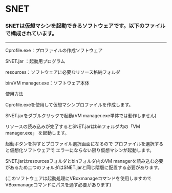 # SNET 

### SNETは仮想マシンを起動できるソフトウェアです。以下のファイルで構成されています。
------
Cprofile.exe：プロファイルの作成ソフトウェア

SNET.jar ：起動用プログラム

resources：ソフトウェアに必要なリソース格納フォルダ

bin/VM manager.exe：ソフトウェア本体

使用方法 

Cprofile.exeを使用して仮想マシンプロファイルを作成します。

SNET.jarをダブルクリックで起動(VM manager.exe単体では動作しません)

リソースの読み込みが完了するとSNET.jarはbinフォルダ内の「VM manager.exe」
を起動します。

起動ボタンを押すとプロファイル選択画面になるので
プロファイルを選択すると仮想化ソフトウェアで
エラーにならない限り仮想マシンが起動します。

SNET.jarはresourcesフォルダとbinフォルダ内のVM managerを読み込む必要があるため二つのフォルダはSNET.jarと同じ階層に配置する必要があります。

(このソフトウェアは起動処理にVBoxmanageコマンドを使用しますのでVBoxmanageコマンドにパスを通す必要があります)
